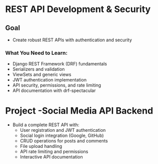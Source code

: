 # REST API Development & Security
## Goal
  - Create robust REST APIs with authentication and security
### What You Need to Learn:
  - Django REST Framework (DRF) fundamentals
  - Serializers and validation
  - ViewSets and generic views
  - JWT authentication implementation
  - API security, permissions, and rate limiting
  - API documentation with drf-spectacular


# Project -Social Media API Backend
 - Build a complete REST API with:
    - User registration and JWT authentication
    - Social login integration (Google, GitHub)
    - CRUD operations for posts and comments
    - File upload handling
    - API rate limiting and permissions
    - Interactive API documentation
